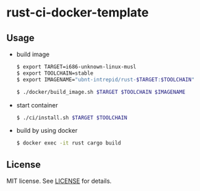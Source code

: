 # rust-ci-docker-template

## Usage

* build image

  ```sh
  $ export TARGET=i686-unknown-linux-musl
  $ export TOOLCHAIN=stable
  $ export IMAGENAME="ubnt-intrepid/rust-$TARGET:$TOOLCHAIN"

  $ ./docker/build_image.sh $TARGET $TOOLCHAIN $IMAGENAME
  ```

* start container

  ```sh
  $ ./ci/install.sh $TARGET $TOOLCHAIN
  ```

* build by using docker

  ```sh
  $ docker exec -it rust cargo build
  ```

## License
MIT license. See [LICENSE](LICENSE) for details.

